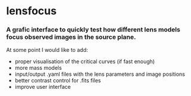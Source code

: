 # lensfocus

### A grafic interface to quickly test how different lens models focus observed images in the source plane.

At some point I would like to add:
- proper visualisation of the critical curves (if fast enough)
- more mass models
- input/output .yaml files with the lens parameters and image positions
- better contrast control for .fits files
- improve user interface
